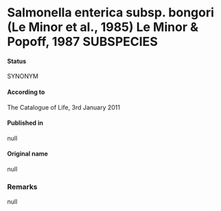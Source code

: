# Salmonella enterica subsp. bongori (Le Minor et al., 1985) Le Minor & Popoff, 1987 SUBSPECIES

#### Status
SYNONYM

#### According to
The Catalogue of Life, 3rd January 2011

#### Published in
null

#### Original name
null

### Remarks
null